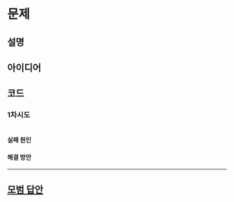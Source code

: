 # 문제

## 설명

## 아이디어

## 코드

### 1차시도

```python

```

#### 실패 원인

#### 해결 방안

---

## [모범 답안](https://github.com/ndb796/python-for-coding-test/blob/master//.py)

```python

```